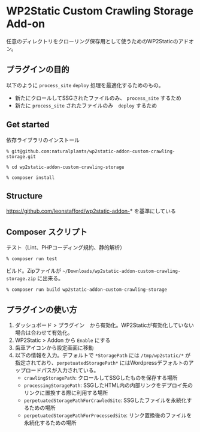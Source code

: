 # WP2Static Custom Crawling Storage Add-on

任意のディレクトリをクローリング保存用として使うためのWP2Staticのアドオン。

## プラグインの目的
以下のように `process_site` `deploy` 処理を最適化するためのもの。
- 新たにクロールしてSSGされたファイルのみ、 `process_site` するため
- 新たに `process_site` されたファイルのみ　`deploy` するため

## Get started

依存ライブラリのインストール
```
% git@github.com:naturalplants/wp2static-addon-custom-crawling-storage.git

% cd wp2static-addon-custom-crawling-storage

% composer install
```

## Structure

https://github.com/leonstafford/wp2static-addon-* を基準にしている

## Composer スクリプト

テスト（Lint、PHPコーディング規約、静的解析）
```
% composer run test
```

ビルド。Zipファイルが `~/Downloads/wp2static-addon-custom-crawling-storage.zip` に出来る。
```
% composer run build wp2static-addon-custom-crawling-storage
```

## プラグインの使い方

1. ダッシュボード > プラグイン　から有効化。WP2Staticが有効化していない場合は合わせて有効化。
2. WP2Static > Addon から `Enable` にする
3. 歯車アイコンから設定画面に移動
4. 以下の情報を入力。デフォルトで `*StoragePath` には `/tmp/wp2static/*` が指定されており、`perpetuatedStoragePath*` にはWordpressデフォルトのアップロードパスが入力されている。
    - `crawlingStoragePath`: クロールしてSSGしたものを保存する場所
    - `processingStoragePath`: SSGしたHTML内の内部リンクをデプロイ先のリンクに置換する際に利用する場所
    - `perpetuatedStoragePathForCrawledSite`: SSGしたファイルを永続化するための場所
    - `perpetuatedStoragePathForProcessedSite`: リンク置換後のファイルを永続化するための場所
